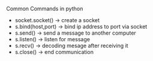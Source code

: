 Common Commands in python
- socket.socket() -> create a socket
- s.bind(host,port) -> bind ip address to port via socket
- s.send() -> send a message to another computer
- s.listen() -> listen for message
- s.recv() -> decoding mesage after receiving it
- s.close() -> end communication
